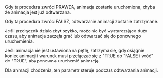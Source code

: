 Gdy ta procedura zwróci PRAWDA, animacja zostanie uruchomiona,
chyba że animacja jest już odtwarzana.

Gdy ta procedura zwróci FAŁSZ, odtwarzanie animacji zostanie zatrzymane.

Jeśli przełącznik działa zbyt szybko, może nie być wystarczająco dużo czasu, aby animacja zaczęła grać
lub odtwarzać się do ponownego uruchomienia.

Jeśli animacja nie jest ustawiona na pętlę, zatrzyma się, gdy osiągnie koniec animacji
i warunek musi przełączać się z "TRUE do "FALSE i wróć" do "TRUE", aby ponownie uruchomić animację.

Dla animacji chodzenia, ten parametr steruje podczas odtwarzania animacji.